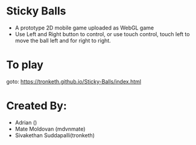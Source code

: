 # Sticky Balls
- A prototype 2D mobile game uploaded as WebGL game
- Use Left and Right button to control, or use touch control, touch left to move the ball left and for right to right.

# To play 
goto: https://tronketh.github.io/Sticky-Balls/index.html

# Created By:
- Adrian ()
- Mate Moldovan (mdvnmate)
- Sivakethan Suddapalli(tronketh)
